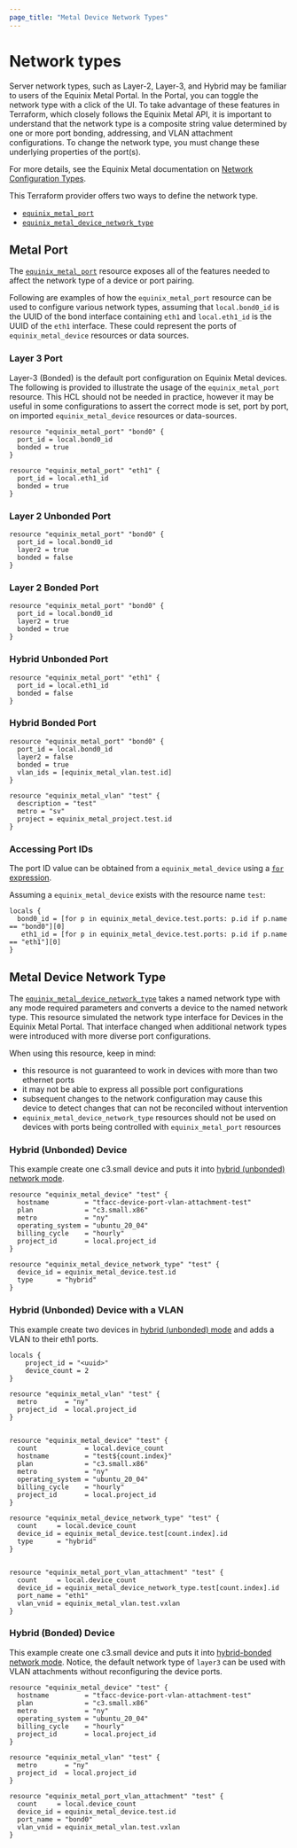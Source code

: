 ```yaml
---
page_title: "Metal Device Network Types"
---
```



# Network types

Server network types, such as Layer-2, Layer-3, and Hybrid may be familiar to users of the Equinix Metal Portal. In the Portal, you can toggle the network type with a click of the UI. To take advantage of these features in Terraform, which closely follows the Equinix Metal API, it is important to understand that the network type is a composite string value determined by one or more port bonding, addressing, and VLAN attachment configurations. To change the network type, you must change these underlying properties of the port(s).

For more details, see the Equinix Metal documentation on [Network Configuration Types](https://metal.equinix.com/developers/docs/layer2-networking/overview/#network-configuration-types).

This Terraform provider offers two ways to define the network type.

* [`equinix_metal_port`](#Metal-Port)
* [`equinix_metal_device_network_type`](#Metal-Device-Network-Type)

## Metal Port

The [`equinix_metal_port`](../resources/metal_port.md) resource exposes all of the features needed to affect the network type of a device or port pairing.

Following are examples of how the `equinix_metal_port` resource can be used to configure various network types, assuming that `local.bond0_id` is the UUID of the bond interface containing `eth1` and `local.eth1_id` is the UUID of the `eth1` interface.  These could represent the ports of `equinix_metal_device` resources or data sources.

### Layer 3 Port

Layer-3 (Bonded) is the default port configuration on Equinix Metal devices. The following is provided to illustrate the usage of the `equinix_metal_port` resource. This HCL should not be needed in practice, however it may be useful in some configurations to assert the correct mode is set, port by port, on imported `equinix_metal_device` resources or data-sources.

```hcl
resource "equinix_metal_port" "bond0" {
  port_id = local.bond0_id
  bonded = true
}

resource "equinix_metal_port" "eth1" {
  port_id = local.eth1_id
  bonded = true
}
```

### Layer 2 Unbonded Port

```hcl
resource "equinix_metal_port" "bond0" {
  port_id = local.bond0_id
  layer2 = true
  bonded = false
}
```

### Layer 2 Bonded Port

```hcl
resource "equinix_metal_port" "bond0" {
  port_id = local.bond0_id
  layer2 = true
  bonded = true
}
```

### Hybrid Unbonded Port

```hcl
resource "equinix_metal_port" "eth1" {
  port_id = local.eth1_id
  bonded = false
}
```

### Hybrid Bonded Port

```hcl
resource "equinix_metal_port" "bond0" {
  port_id = local.bond0_id
  layer2 = false
  bonded = true
  vlan_ids = [equinix_metal_vlan.test.id]
}

resource "equinix_metal_vlan" "test" {
  description = "test"
  metro = "sv"
  project = equinix_metal_project.test.id
}
```

### Accessing Port IDs

The port ID value can be obtained from a `equinix_metal_device` using a [`for` expression](https://www.terraform.io/docs/language/expressions/for.html).

Assuming a `equinix_metal_device` exists with the resource name `test`:

```hcl
locals {
  bond0_id = [for p in equinix_metal_device.test.ports: p.id if p.name == "bond0"][0]
   eth1_id = [for p in equinix_metal_device.test.ports: p.id if p.name == "eth1"][0]
}
```

## Metal Device Network Type

The [`equinix_metal_device_network_type`](../resources/metal_device_network_type.md) takes a named network type with any mode required parameters and converts a device to the named network type.  This resource simulated the network type interface for Devices in the Equinix Metal Portal.  That interface changed when additional network types were introduced with more diverse port configurations. 

When using this resource, keep in mind:

* this resource is not guaranteed to work in devices with more than two ethernet ports
* it may not be able to express all possible port configurations
* subsequent changes to the network configuration may cause this device to detect changes that can not be reconciled without intervention
* `equinix_metal_device_network_type` resources should not be used on devices with ports being controlled with `equinix_metal_port` resources

### Hybrid (Unbonded) Device

This example create one c3.small device and puts it into [hybrid (unbonded) network mode](https://metal.equinix.com/developers/docs/layer2-networking/hybrid-unbonded-mode/).

```hcl
resource "equinix_metal_device" "test" {
  hostname         = "tfacc-device-port-vlan-attachment-test"
  plan             = "c3.small.x86"
  metro            = "ny"
  operating_system = "ubuntu_20_04"
  billing_cycle    = "hourly"
  project_id       = local.project_id
}

resource "equinix_metal_device_network_type" "test" {
  device_id = equinix_metal_device.test.id
  type      = "hybrid"
}
```

### Hybrid (Unbonded) Device with a VLAN

This example create two devices in [hybrid (unbonded) mode](https://metal.equinix.com/developers/docs/layer2-networking/hybrid-unbonded-mode/) and adds a VLAN to their eth1 ports.

```hcl
locals {
    project_id = "<uuid>"
    device_count = 2
}

resource "equinix_metal_vlan" "test" {
  metro       = "ny"
  project_id  = local.project_id
}


resource "equinix_metal_device" "test" {
  count            = local.device_count
  hostname         = "test${count.index}"
  plan             = "c3.small.x86"
  metro            = "ny"
  operating_system = "ubuntu_20_04"
  billing_cycle    = "hourly"
  project_id       = local.project_id
}

resource "equinix_metal_device_network_type" "test" {
  count     = local.device_count
  device_id = equinix_metal_device.test[count.index].id
  type      = "hybrid"
}


resource "equinix_metal_port_vlan_attachment" "test" {
  count     = local.device_count
  device_id = equinix_metal_device_network_type.test[count.index].id
  port_name = "eth1"
  vlan_vnid = equinix_metal_vlan.test.vxlan
}
```

### Hybrid (Bonded) Device

This example create one c3.small device and puts it into [hybrid-bonded network mode](https://metal.equinix.com/developers/docs/layer2-networking/hybrid-bonded-mode/). Notice, the default network type of `layer3` can be used with VLAN attachments without reconfiguring the device ports.

```hcl
resource "equinix_metal_device" "test" {
  hostname         = "tfacc-device-port-vlan-attachment-test"
  plan             = "c3.small.x86"
  metro            = "ny"
  operating_system = "ubuntu_20_04"
  billing_cycle    = "hourly"
  project_id       = local.project_id
}

resource "equinix_metal_vlan" "test" {
  metro       = "ny"
  project_id  = local.project_id
}

resource "equinix_metal_port_vlan_attachment" "test" {
  count     = local.device_count
  device_id = equinix_metal_device.test.id
  port_name = "bond0"
  vlan_vnid = equinix_metal_vlan.test.vxlan
}
```

